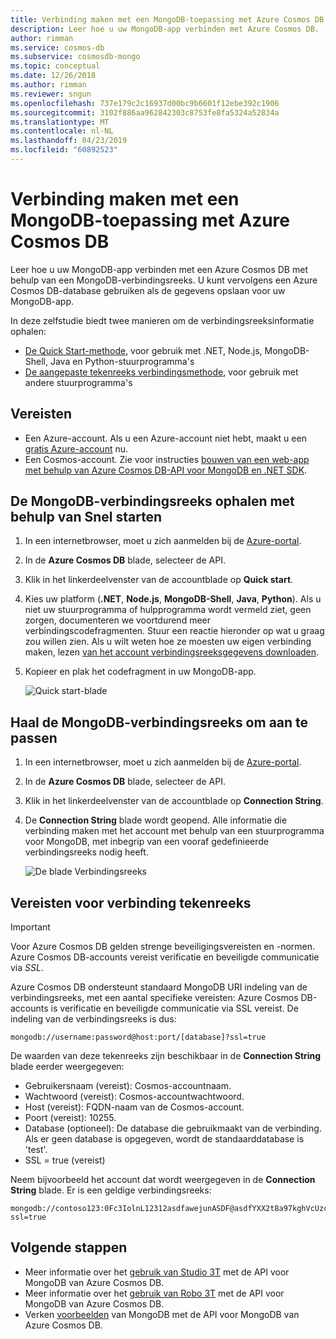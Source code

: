 ```yaml
---
title: Verbinding maken met een MongoDB-toepassing met Azure Cosmos DB
description: Leer hoe u uw MongoDB-app verbinden met Azure Cosmos DB.
author: rimman
ms.service: cosmos-db
ms.subservice: cosmosdb-mongo
ms.topic: conceptual
ms.date: 12/26/2018
ms.author: rimman
ms.reviewer: sngun
ms.openlocfilehash: 737e179c2c16937d00bc9b6601f12ebe392c1906
ms.sourcegitcommit: 3102f886aa962842303c8753fe8fa5324a52834a
ms.translationtype: MT
ms.contentlocale: nl-NL
ms.lasthandoff: 04/23/2019
ms.locfileid: "60892523"
---
```

# <a name="connect-a-mongodb-application-to-azure-cosmos-db"></a>Verbinding maken met een MongoDB-toepassing met Azure Cosmos DB
Leer hoe u uw MongoDB-app verbinden met een Azure Cosmos DB met behulp van een MongoDB-verbindingsreeks. U kunt vervolgens een Azure Cosmos DB-database gebruiken als de gegevens opslaan voor uw MongoDB-app. 

In deze zelfstudie biedt twee manieren om de verbindingsreeksinformatie ophalen:

- [De Quick Start-methode](#QuickstartConnection), voor gebruik met .NET, Node.js, MongoDB-Shell, Java en Python-stuurprogramma's
- [De aangepaste tekenreeks verbindingsmethode](#GetCustomConnection), voor gebruik met andere stuurprogramma's

## <a name="prerequisites"></a>Vereisten

- Een Azure-account. Als u een Azure-account niet hebt, maakt u een [gratis Azure-account](https://azure.microsoft.com/free/) nu. 
- Een Cosmos-account. Zie voor instructies [bouwen van een web-app met behulp van Azure Cosmos DB-API voor MongoDB en .NET SDK](create-mongodb-dotnet.md).

## <a id="QuickstartConnection"></a>De MongoDB-verbindingsreeks ophalen met behulp van Snel starten
1. In een internetbrowser, moet u zich aanmelden bij de [Azure-portal](https://portal.azure.com).
2. In de **Azure Cosmos DB** blade, selecteer de API. 
3. Klik in het linkerdeelvenster van de accountblade op **Quick start**. 
4. Kies uw platform (**.NET**, **Node.js**, **MongoDB-Shell**, **Java**, **Python**). Als u niet uw stuurprogramma of hulpprogramma wordt vermeld ziet, geen zorgen, documenteren we voortdurend meer verbindingscodefragmenten. Stuur een reactie hieronder op wat u graag zou willen zien. Als u wilt weten hoe ze moesten uw eigen verbinding maken, lezen [van het account verbindingsreeksgegevens downloaden](#GetCustomConnection).
5. Kopieer en plak het codefragment in uw MongoDB-app.

    ![Quick start-blade](./media/connect-mongodb-account/QuickStartBlade.png)

## <a id="GetCustomConnection"></a> Haal de MongoDB-verbindingsreeks om aan te passen
1. In een internetbrowser, moet u zich aanmelden bij de [Azure-portal](https://portal.azure.com).
2. In de **Azure Cosmos DB** blade, selecteer de API. 
3. Klik in het linkerdeelvenster van de accountblade op **Connection String**. 
4. De **Connection String** blade wordt geopend. Alle informatie die verbinding maken met het account met behulp van een stuurprogramma voor MongoDB, met inbegrip van een vooraf gedefinieerde verbindingsreeks nodig heeft.

    ![De blade Verbindingsreeks](./media/connect-mongodb-account/ConnectionStringBlade.png)

## <a name="connection-string-requirements"></a>Vereisten voor verbinding tekenreeks
> [!Important]
> Voor Azure Cosmos DB gelden strenge beveiligingsvereisten en -normen. Azure Cosmos DB-accounts vereist verificatie en beveiligde communicatie via *SSL*. 
>
>

Azure Cosmos DB ondersteunt standaard MongoDB URI indeling van de verbindingsreeks, met een aantal specifieke vereisten: Azure Cosmos DB-accounts is verificatie en beveiligde communicatie via SSL vereist. De indeling van de verbindingsreeks is dus:

    mongodb://username:password@host:port/[database]?ssl=true

De waarden van deze tekenreeks zijn beschikbaar in de **Connection String** blade eerder weergegeven:

* Gebruikersnaam (vereist): Cosmos-accountnaam.
* Wachtwoord (vereist): Cosmos-accountwachtwoord.
* Host (vereist): FQDN-naam van de Cosmos-account.
* Poort (vereist): 10255.
* Database (optioneel): De database die gebruikmaakt van de verbinding. Als er geen database is opgegeven, wordt de standaarddatabase is 'test'.
* SSL = true (vereist)

Neem bijvoorbeeld het account dat wordt weergegeven in de **Connection String** blade. Er is een geldige verbindingsreeks:

    mongodb://contoso123:0Fc3IolnL12312asdfawejunASDF@asdfYXX2t8a97kghVcUzcDv98hawelufhawefafnoQRGwNj2nMPL1Y9qsIr9Srdw==@contoso123.documents.azure.com:10255/mydatabase?ssl=true

## <a name="next-steps"></a>Volgende stappen

- Meer informatie over het [gebruik van Studio 3T](mongodb-mongochef.md) met de API voor MongoDB van Azure Cosmos DB.
- Meer informatie over het [gebruik van Robo 3T](mongodb-robomongo.md) met de API voor MongoDB van Azure Cosmos DB.
- Verken [voorbeelden](mongodb-samples.md) van MongoDB met de API voor MongoDB van Azure Cosmos DB.
